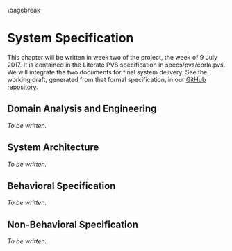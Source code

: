\pagebreak

System Specification
====================

This chapter will be written in week two of the project, the week of 9
July 2017. It is contained in the Literate PVS specification in
specs/pvs/corla.pvs.  We will integrate the two documents for final
system delivery. See the working draft, generated from that formal
specification, in
our
[GitHub repository](https://github.com/FreeAndFair/ColoradoRLA/blob/master/specs/pvs/corla_model.pdf).

Domain Analysis and Engineering
-------------------------------

*To be written.*

System Architecture
-------------------

*To be written.*

Behavioral Specification
------------------------

*To be written.*

Non-Behavioral Specification
----------------------------

*To be written.*

